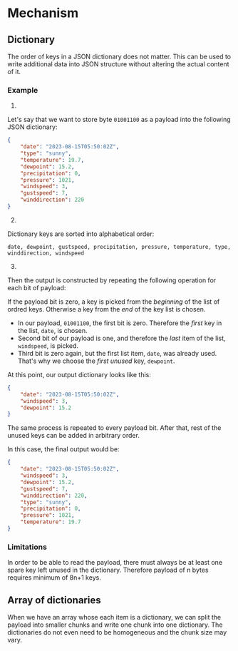 # Mechanism

## Dictionary

The order of keys in a JSON dictionary does not matter.
This can be used to write additional data into JSON structure without
altering the actual content of it.

### Example

1.
Let's say that we want to store byte `01001100` as a payload into the following JSON dictionary:

```json
{
    "date": "2023-08-15T05:50:02Z",
    "type": "sunny",
    "temperature": 19.7,
    "dewpoint": 15.2,
    "precipitation": 0,
    "pressure": 1021,
    "windspeed": 3,
    "gustspeed": 7,
    "winddirection": 220
}
```

2.
Dictionary keys are sorted into alphabetical order:

```
date, dewpoint, gustspeed, precipitation, pressure, temperature, type, winddirection, windspeed
```

3.
Then the output is constructed by repeating the following operation for each bit of payload:

If the payload bit is zero, a key is picked from the _beginning_ of the list of ordred keys.
Otherwise a key from the _end_ of the key list is chosen.

* In our payload, `01001100`, the first bit is zero. Therefore the _first_ key in the list, `date`, is chosen.
* Second bit of our payload is one, and therefore the _last_ item of the list, `windspeed`, is picked.
* Third bit is zero again, but the first list item, `date`, was already used. That's why we choose the _first unused_ key, `dewpoint`.

At this point, our output dictionary looks like this:

```json
{
    "date": "2023-08-15T05:50:02Z",
    "windspeed": 3,
    "dewpoint": 15.2
}
```

The same process is repeated to every payload bit.
After that, rest of the unused keys can be added in arbitrary order.

In this case, the final output would be:

```json
{
    "date": "2023-08-15T05:50:02Z",
    "windspeed": 3,
    "dewpoint": 15.2,
    "gustspeed": 7,
    "winddirection": 220,
    "type": "sunny",
    "precipitation": 0,
    "pressure": 1021,
    "temperature": 19.7
}
```

### Limitations

In order to be able to read the payload, there must always be at least one spare key left unused in the dictionary.
Therefore payload of n bytes requires minimum of 8n+1 keys.


## Array of dictionaries

When we have an array whose each item is a dictionary,
we can split the payload into smaller chunks and write one chunk into one dictionary.
The dictionaries do not even need to be homogeneous and the chunk size may vary.
